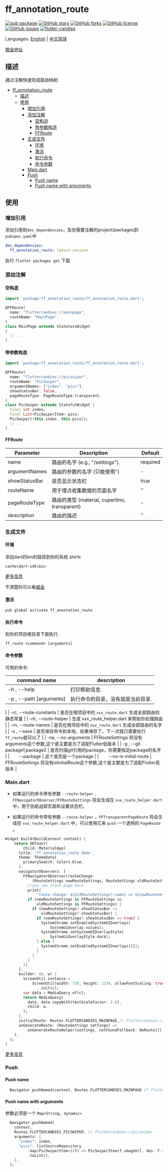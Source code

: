 # ff_annotation_route

[![pub package](https://img.shields.io/pub/v/ff_annotation_route.svg)](https://pub.dartlang.org/packages/ff_annotation_route) [![GitHub stars](https://img.shields.io/github/stars/fluttercandies/ff_annotation_route)](https://github.com/fluttercandies/ff_annotation_route/stargazers) [![GitHub forks](https://img.shields.io/github/forks/fluttercandies/ff_annotation_route)](https://github.com/fluttercandies/ff_annotation_route/network)  [![GitHub license](https://img.shields.io/github/license/fluttercandies/ff_annotation_route)](https://github.com/fluttercandies/ff_annotation_route/blob/master/LICENSE)  [![GitHub issues](https://img.shields.io/github/issues/fluttercandies/ff_annotation_route)](https://github.com/fluttercandies/ff_annotation_route/issues) <a target="_blank" href="https://jq.qq.com/?_wv=1027&k=5bcc0gy"><img border="0" src="https://pub.idqqimg.com/wpa/images/group.png" alt="flutter-candies" title="flutter-candies"></a>

Languages: [English](README.md) | [中文简体](README-ZH.md)

[掘金地址](https://juejin.im/post/5d5a7fe5f265da03b94ff42c)

## 描述

通过注解快速完成路由映射.

- [ff_annotation_route](#ffannotationroute)
  - [描述](#%e6%8f%8f%e8%bf%b0)
  - [使用](#%e4%bd%bf%e7%94%a8)
    - [增加引用](#%e5%a2%9e%e5%8a%a0%e5%bc%95%e7%94%a8)
    - [添加注解](#%e6%b7%bb%e5%8a%a0%e6%b3%a8%e8%a7%a3)
      - [空构造](#%e7%a9%ba%e6%9e%84%e9%80%a0)
      - [带参数构造](#%e5%b8%a6%e5%8f%82%e6%95%b0%e6%9e%84%e9%80%a0)
      - [FFRoute](#ffroute)
    - [生成文件](#%e7%94%9f%e6%88%90%e6%96%87%e4%bb%b6)
      - [环境](#%e7%8e%af%e5%a2%83)
      - [激活](#%e6%bf%80%e6%b4%bb)
      - [执行命令](#%e6%89%a7%e8%a1%8c%e5%91%bd%e4%bb%a4)
      - [命令参数](#%e5%91%bd%e4%bb%a4%e5%8f%82%e6%95%b0)
    - [Main.dart](#maindart)
    - [Push](#push)
      - [Push name](#push-name)
      - [Push name with arguments](#push-name-with-arguments)

## 使用

### 增加引用

添加引用到`dev_dependencies`，及你需要注解的project/packages到`pubspec.yaml`中
```yaml
dev_dependencies:
  ff_annotation_route: latest-version
```

执行 `flutter packages get` 下载

### 添加注解

#### 空构造

```dart
import 'package:ff_annotation_route/ff_annotation_route.dart';

@FFRoute(
  name: "fluttercandies://mainpage",
  routeName: "MainPage",
)
class MainPage extends StatelessWidget 
{
  // ...
}

```
#### 带参数构造

```dart
import 'package:ff_annotation_route/ff_annotation_route.dart';

@FFRoute(
  name: "fluttercandies://picswiper",
  routeName: "PicSwiper",
  argumentNames: ["index", "pics"],
  showStatusBar: false,
  pageRouteType: PageRouteType.transparent,
)
class PicSwiper extends StatefulWidget {
  final int index;
  final List<PicSwiperItem> pics;
  PicSwiper({this.index, this.pics});
  // ...
}
```  
#### FFRoute

| Parameter     | Description                                  | Default  |
| ------------- | -------------------------------------------- | -------- |
| name          | 路由的名字 (e.g., "/settings").                | required |
| argumentNames | 路由的参数的名字 (只能使用")                     | -        |
| showStatusBar | 是否显示状态栏                                 | true     |
| routeName     | 用于埋点收集数据的页面名字                       | ''       |
| pageRouteType | 路由的类型 (material, cupertino, transparent) | -        |
| description   | 路由的描述                                    | ''       |


### 生成文件

#### 环境

添加dart的bin的路径到你的系统 `$PATH`.

`cache\dart-sdk\bin` 

[更多信息](https://dart.dev/tools/pub/cmd/pub-global)

不清楚的可以看[掘金](https://juejin.im/post/5d4b8959e51d4561df780555)

#### 激活

`pub global activate ff_annotation_route`


#### 执行命令

到你的项目根目录下面执行.

 `ff_route <command> [arguments]`

#### 命令参数

可用的命令:

|  command name  | description  |
|  ----  | ----  |
| -h&#160;, --help  | 打印帮助信息. |
| -p&#160;, --path [arguments]  | 执行命令的目录，没有就是当前目录.
 |
|  -rc, --route-constants  | 是否在根项目中的 `xxx_route.dart` 生成全部路由的静态常量  |
|  -rh, --route-helper  | 生成 xxx_route_helper.dart 来帮助你处理路由  |
|  -rn, --route-names  | 是否在根项目中的 `xxx_route.dart` 生成全部路由的名字   |
|  -s&#160;, --save  | 是否保存命令到本地，如果保存了，下一次就只需要执行`ff_route`就可以了  |
|  -na, --no-arguments  | FFRouteSettings 将没有arguments这个参数,这个是主要是为了适配Flutter低版本  |
|  -g&#160;, --git package1,package2  | 是否扫描git引用的package，你需要指定package的名字  |
|  &#160;&#160;&#160;&#160;&#160;&#160; --package  | 这个是否是一个package  |
|  &#160;&#160;&#160;&#160;&#160;&#160; --no-is-initial-route   | FFRouteSettings 将没有isInitialRoute这个参数,这个是主要是为了适配Flutter高版本  |

### Main.dart

- 如果运行的命令带有参数 `--route-helper` , `FFNavigatorObserver/FFRouteSettings`
  将会生成在 `xxx_route_helper.dart` 中，用于协助追踪页面和设置状态栏。

- 如果运行的命令带有参数 `--route-helper` ，`FFTransparentPageRoute` 将会生成在
  `xxx_route_helper.dart` 中，可以使用它来 `push` 一个透明的 `PageRoute` 。

```dart
Widget build(BuildContext context) {
    return OKToast(
        child: MaterialApp(
      title: 'ff_annotation_route demo',
      theme: ThemeData(
        primarySwatch: Colors.blue,
      ),
      navigatorObservers: [
        FFNavigatorObserver(routeChange:
            (RouteSettings newRouteSettings, RouteSettings oldRouteSettings) {
          //you can track page here
          print(
              "route change: ${oldRouteSettings?.name} => ${newRouteSettings?.name}");
          if (newRouteSettings is FFRouteSettings &&
              oldRouteSettings is FFRouteSettings) {
            if (newRouteSettings?.showStatusBar !=
                oldRouteSettings?.showStatusBar) {
              if (newRouteSettings?.showStatusBar == true) {
                SystemChrome.setEnabledSystemUIOverlays(
                    SystemUiOverlay.values);
                SystemChrome.setSystemUIOverlayStyle(
                    SystemUiOverlayStyle.dark);
              } else {
                SystemChrome.setEnabledSystemUIOverlays([]);
              }
            }
          }
        })
      ],
      builder: (c, w) {
        ScreenUtil.instance =
            ScreenUtil(width: 750, height: 1334, allowFontScaling: true)
              ..init(c);
        var data = MediaQuery.of(c);
        return MediaQuery(
          data: data.copyWith(textScaleFactor: 1.0),
          child: w,
        );
      },
      initialRoute: Routes.FLUTTERCANDIES_MAINPAGE,// fluttercandies://mainpage
      onGenerateRoute: (RouteSettings settings) =>
          onGenerateRouteHelper(settings, notFoundFallback: NoRoute()),
    ),
  );
}
```

[更多信息](https://github.com/fluttercandies/ff_annotation_route/blob/master/example/lib/main.dart)

### Push

#### Push name

```dart
  Navigator.pushNamed(context, Routes.FLUTTERCANDIES_MAINPAGE /* fluttercandies://mainpage */);
```

#### Push name with arguments

参数必须是一个 `Map<String, dynamic>`
```dart
  Navigator.pushNamed(
    context,
    Routes.FLUTTERCANDIES_PICSWIPER, // fluttercandies://picswiper
    arguments: {
      "index": index,
      "pics": listSourceRepository
          .map<PicSwiperItem>((f) => PicSwiperItem(f.imageUrl, des: f.title))
          .toList(),
    },
  );
```